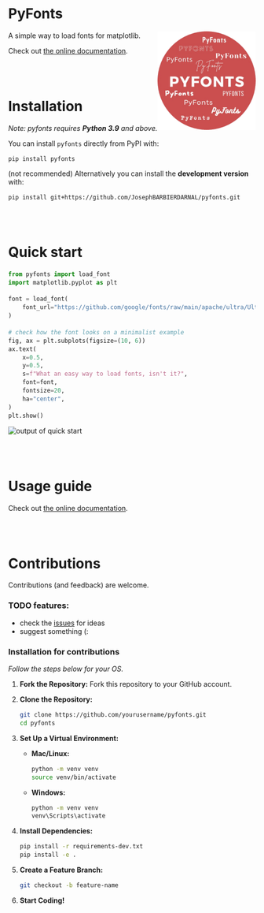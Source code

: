 # PyFonts

<img src="https://github.com/JosephBARBIERDARNAL/static/blob/main/python-libs/pyfonts/image.png?raw=true" alt="pyfonts logo" align="right" width="200px"/>

A simple way to load fonts for matplotlib.

Check out [the online documentation](https://python-graph-gallery.com/pyfonts/).

<br><br>

# Installation

_Note: pyfonts requires **Python 3.9** and above._

You can install `pyfonts` directly from PyPI with:

```
pip install pyfonts
```

(not recommended) Alternatively you can install the **development version** with:

```
pip install git+https://github.com/JosephBARBIERDARNAL/pyfonts.git
```

<br><br>

# Quick start

```python
from pyfonts import load_font
import matplotlib.pyplot as plt

font = load_font(
    font_url="https://github.com/google/fonts/raw/main/apache/ultra/Ultra-Regular.ttf"
)

# check how the font looks on a minimalist example
fig, ax = plt.subplots(figsize=(10, 6))
ax.text(
    x=0.5,
    y=0.5,
    s=f"What an easy way to load fonts, isn't it?",
    font=font,
    fontsize=20,
    ha="center",
)
plt.show()
```

![output of quick start](https://github.com/JosephBARBIERDARNAL/pyfonts/blob/main/img/quickstart.png?raw=true)

<br><br>

# Usage guide

Check out [the online documentation](https://python-graph-gallery.com/pyfonts/).

<br><br>

# Contributions

Contributions (and feedback) are welcome.

### TODO features:

- check the [issues](https://github.com/JosephBARBIERDARNAL/pyfonts/issues) for ideas
- suggest something (:

### Installation for contributions

_Follow the steps below for your OS._

1. **Fork the Repository:**
   Fork this repository to your GitHub account.

2. **Clone the Repository:**

   ```bash
   git clone https://github.com/yourusername/pyfonts.git
   cd pyfonts
   ```

3. **Set Up a Virtual Environment:**

   - **Mac/Linux:**
     ```bash
     python -m venv venv
     source venv/bin/activate
     ```
   - **Windows:**
     ```cmd
     python -m venv venv
     venv\Scripts\activate
     ```

4. **Install Dependencies:**

   ```bash
   pip install -r requirements-dev.txt
   pip install -e .
   ```

5. **Create a Feature Branch:**

   ```bash
   git checkout -b feature-name
   ```

6. **Start Coding!**

<br><br><br>
